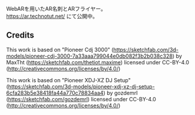 WebARを用いたAR名刺とARフライヤー。  
https://ar.technotut.net/ にて公開中。

## Credits
This work is based on "Pioneer Cdj 3000" (https://sketchfab.com/3d-models/pioneer-cdj-3000-7a33aaa799044e0db082f3b2b038c328) by MaxTht (https://sketchfab.com/thetiot.maxime) licensed under CC-BY-4.0 (http://creativecommons.org/licenses/by/4.0/)  

This work is based on "Pioneer XDJ-XZ DJ Setup" (https://sketchfab.com/3d-models/pioneer-xdj-xz-dj-setup-6cfa283b5e38418fa44a770c78834aa4) by gozdemrl (https://sketchfab.com/gozdemrl) licensed under CC-BY-4.0 (http://creativecommons.org/licenses/by/4.0/)  